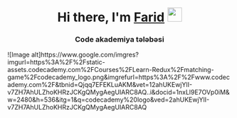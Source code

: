 <h1 align="center">Hi there, I'm <a href="https://daniilshat.ru/" target="_blank">Farid</a> 
<img src="https://github.com/blackcater/blackcater/raw/main/images/Hi.gif" height="32"/></h1>
<h3 align="center">Code akademiya tələbəsi</h3>
![Image alt]https://www.google.com/imgres?imgurl=https%3A%2F%2Fstatic-assets.codecademy.com%2FCourses%2FLearn-Redux%2Fmatching-game%2Fcodecademy_logo.png&imgrefurl=https%3A%2F%2Fwww.codecademy.com%2F&tbnid=Qjqq7EFEKLuAKM&vet=12ahUKEwjYlI-v7ZH7AhULZhoKHRzJCKgQMygAegUIARC8AQ..i&docid=1nxLl9E7OVp0iM&w=2480&h=536&itg=1&q=codecademy%20logo&ved=2ahUKEwjYlI-v7ZH7AhULZhoKHRzJCKgQMygAegUIARC8AQ